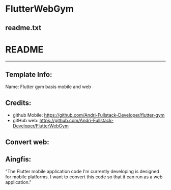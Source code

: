 # FlutterWebGym
readme.txt
-----------------------
# README
-----------------------



Template Info:
-----------------------
Name: 		Flutter gym basis mobile and web



Credits:
------------------------------------
- github Mobile:      https://github.com/Andri-Fullstack-Developer/flutter-gym
- gitHub web:         https://github.com/Andri-Fullstack-Developer/FlutterWebGym

Convert web:
---------------------------



Aingfis:
-----------------------------------------------------
"The Flutter mobile application code I'm currently developing is designed for mobile platforms. I want to convert this code so that it can run as a web application."







